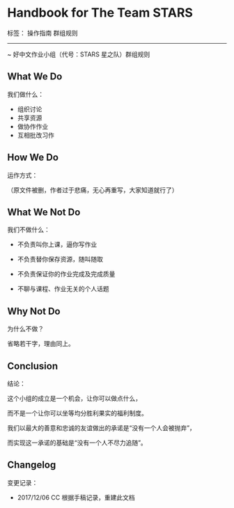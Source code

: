 # Handbook for The Team STARS

标签： 操作指南 群组规则

---

~ 好中文作业小组（代号：STARS 星之队）群组规则
## What We Do
我们做什么：

- 组织讨论 
- 共享资源
- 做协作作业
- 互相批改习作
## How We Do
运作方式：

（原文件被删，作者过于悲痛，无心再重写，大家知道就行了）
## What We Not Do
我们不做什么：

- 不负责叫你上课，逼你写作业

- 不负责替你保存资源，随叫随取

- 不负责保证你的作业完成及完成质量

- 不聊与课程、作业无关的个人话题
## Why Not Do
为什么不做？

省略若干字，理由同上。

## Conclusion
结论：

这个小组的成立是一个机会，让你可以做点什么，

而不是一个让你可以坐等均分胜利果实的福利制度。

我们以最大的善意和忠诚的友谊做出的承诺是“没有一个人会被抛弃”，

而实现这一承诺的基础是“没有一个人不尽力追随”。

## Changelog
变更记录：

- 2017/12/06 CC 根据手稿记录，重建此文档


